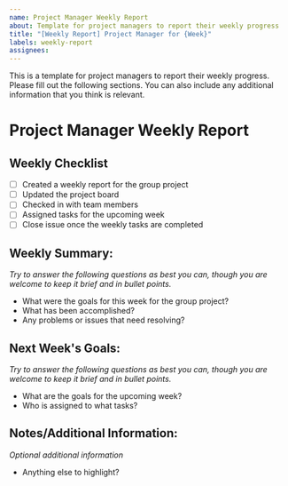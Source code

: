 ```yaml
---
name: Project Manager Weekly Report
about: Template for project managers to report their weekly progress
title: "[Weekly Report] Project Manager for {Week}"
labels: weekly-report
assignees: 
---
```

This is a template for project managers to report their weekly progress. Please fill out the following sections. You can also include any additional information that you think is relevant.

# Project Manager Weekly Report

## Weekly Checklist

- [ ] Created a weekly report for the group project
- [ ] Updated the project board
- [ ] Checked in with team members
- [ ] Assigned tasks for the upcoming week
- [ ] Close issue once the weekly tasks are completed

## Weekly Summary:
*Try to answer the following questions as best you can, though you are welcome to keep it brief and in bullet points.*

- What were the goals for this week for the group project?
- What has been accomplished?
- Any problems or issues that need resolving?

## Next Week's Goals:
*Try to answer the following questions as best you can, though you are welcome to keep it brief and in bullet points.*

- What are the goals for the upcoming week?
- Who is assigned to what tasks?

## Notes/Additional Information:
*Optional additional information*

- Anything else to highlight?